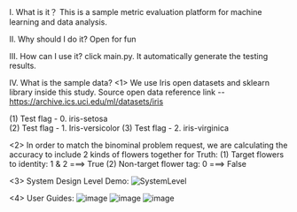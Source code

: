 I. What is it？
This is a sample metric evaluation platform for machine learning and data analysis.

II. Why should I do it?
Open for fun

III. How can I use it?
click main.py. It automatically generate the testing results.

IV. What is the sample data?
<1> We use Iris open datasets and sklearn library inside this study. Source open data reference link -- https://archive.ics.uci.edu/ml/datasets/iris

(1) Test flag - 0. iris-setosa  
(2) Test flag - 1. Iris-versicolor 
(3) Test flag - 2. iris-virginica

<2> In order to match the binominal problem request, we are calculating the accuracy to include 2 kinds of flowers together for Truth:
(1) Target flowers to identity: 1 & 2 ===> True
(2) Non-target flower tag: 0 ===> False

<3> System Design Level Demo:
![SystemLevel](https://user-images.githubusercontent.com/33529912/161706130-3b4bb84c-0db7-41d7-84ca-7c905d2249b9.jpg)

<4> User Guides:
![image](https://user-images.githubusercontent.com/33529912/161706251-593eba3d-45be-457c-be10-973fd5dc80c3.png)
![image](https://user-images.githubusercontent.com/33529912/161706275-948d15be-cb3a-43a1-ad04-8ffec2938920.png)
![image](https://user-images.githubusercontent.com/33529912/161706280-520886a5-3214-4be3-b4b2-a095c3009934.png)
